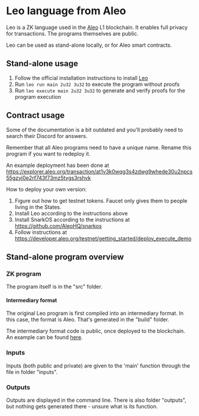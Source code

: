 # Leo language from Aleo

Leo is a ZK language used in the [Aleo](https://aleo.org/) L1 blockchain. It enables full privacy for transactions. The programs themselves are public.

Leo can be used as stand-alone locally, or for Aleo smart contracts.

## Stand-alone usage

1. Follow the official installation instructions to install [Leo](https://developer.aleo.org/leo/installation)
1. Run `leo run main 2u32 3u32` to execute the program without proofs
1. Run `leo execute main 2u32 3u32` to generate and verify proofs for the program execution

## Contract usage

Some of the documentation is a bit outdated and you'll probably need to search their Discord for answers.

Remember that all Aleo programs need to have a unique name. Rename this program if you want to redeploy it.

An example deployment has been done at https://explorer.aleo.org/transaction/at1v3k0wqg3s4zdwg9whede30u2npcs55gzyj0e2rf743f73mz5tvgs3rshvk

How to deploy your own version:

1. Figure out how to get testnet tokens. Faucet only gives them to people living in the States.
1. Install Leo according to the instructions above
1. Install SnarkOS according to the instructions at https://github.com/AleoHQ/snarkos
1. Follow instructions at https://developer.aleo.org/testnet/getting_started/deploy_execute_demo

## Stand-alone program overview

### ZK program

The program itself is in the "src" folder.

#### Intermediary format

The original Leo program is first compiled into an intermediary format. In this case, the format is Aleo. That's generated in the "build" folder.

The intermediary format code is public, once deployed to the blockchain. An example can be found [here](https://explorer.aleo.org/program/aleoswap06.aleo).

### Inputs

Inputs (both public and private) are given to the 'main' function through the file in folder "inputs".

### Outputs

Outputs are displayed in the command line. There is also folder "outputs", but nothing gets generated there - unsure what is its function.
